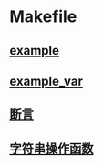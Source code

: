 # Makefile

## [example](./example)

## [example_var](./example_var)

## [断言](./assert)

## [字符串操作函数](./string)
